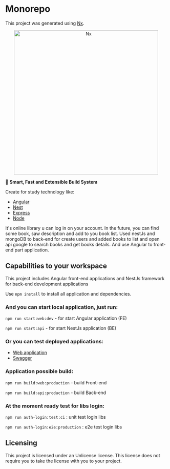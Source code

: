 # Monorepo

This project was generated using [Nx](https://nx.dev). 

<p style="text-align: center;"><img alt="Nx" src="https://raw.githubusercontent.com/nrwl/nx/master/images/nx-logo.png" width="450"></p>

🔎 **Smart, Fast and Extensible Build System**

Create for study technology like:

- [Angular](https://angular.io)
- [Nest](https://nestjs.com)
- [Express](https://expressjs.com)
- [Node](https://nodejs.org)

It's online library u can log in on your account. In the future, you can find some book, saw description and add to you book list. Used nestJs and mongoDB to back-end for create users and added books to list and open api google to search books and get books details. And use Angular to front-end part application.

## Capabilities to your workspace

This project includes Angular front-end applications and NestJs framework for back-end development applications

Use `npm install` to install all application and dependencies.

### And you can start local application, just run:

`npm run start:web:dev` - for start Angular application (FE)

`npm run start:api` - for start NestJs application (BE)

### Or you can test deployed applications:

- [Web application](https://monorepo-d81df.web.app/)
- [Swagger](https://monorepo-production-3fef.up.railway.app/api#)

### Application possible build: 

`npm run build:web:production` - build Front-end

`npm run build:api:production` - build Back-end

### At the moment ready test for libs login: 

`npm run auth-login:test:ci` : unit test login libs

`npm run auth-login:e2e:production` : e2e test login libs

## Licensing

This project is licensed under an Unlicense license. This license does not require
you to take the license with you to your project.